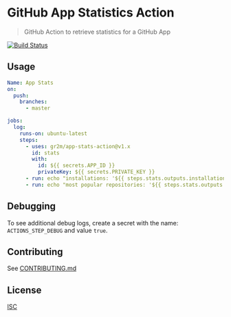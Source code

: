 # GitHub App Statistics Action

> GitHub Action to retrieve statistics for a GitHub App

[![Build Status](https://github.com/gr2m/app-stats-action/workflows/Test/badge.svg)](https://github.com/gr2m/app-stats-action/actions)

## Usage

```yml
Name: App Stats
on:
  push:
    branches:
      - master

jobs:
  log:
    runs-on: ubuntu-latest
    steps:
      - uses: gr2m/app-stats-action@v1.x
        id: stats
        with:
          id: ${{ secrets.APP_ID }}
          privateKey: ${{ secrets.PRIVATE_KEY }}
      - run: echo "installations: '${{ steps.stats.outputs.installations }}'"
      - run: echo "most popular repositories: '${{ steps.stats.outputs.popular_repositories }}'"
```

## Debugging

To see additional debug logs, create a secret with the name: `ACTIONS_STEP_DEBUG` and value `true`.

## Contributing

See [CONTRIBUTING.md](CONTRIBUTING.md)

## License

[ISC](LICENSE)
